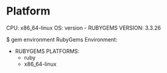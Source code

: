 # Platform

CPU: x86_64-linux
OS: 
version - RUBYGEMS VERSION: 3.3.26

$ gem environment
RubyGems Environment:

- RUBYGEMS PLATFORMS:
     - ruby
     - x86_64-linux